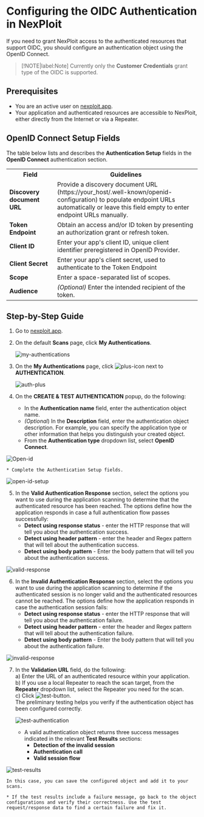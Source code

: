 # Configuring the OIDC Authentication in NexPloit
If you need to grant NexPloit access to the authenticated resources that support OIDC, you should configure an authentication object using the OpenID Connect. 

>[!NOTE|label:Note]
Currently only the **Customer Credentials** grant type of the OIDC is supported.

## Prerequisites
*   You are an active user on [nexploit.app](https://nexploit.app/scans).
*   Your application and authenticated resources are accessible to NexPloit, either directly from the Internet or via a Repeater.

## OpenID Connect Setup Fields 
The table below lists and describes the **Authentication Setup** fields in the **OpenID Connect** authentication section.

<table id="simple-table">
  <tr>
    <th width="25%"> <b>Field</b></td>
    <th width="75%"><b>Guidelines</b></td>
  </tr>
  <tr>
    <td width="25%"><b>Discovery document URL</b></td>
    <td width="75%" >
        Provide a discovery document URL (https://your_host/.well-known/openid-configuration) to populate endpoint URLs automatically or leave this field empty to enter endpoint URLs manually.
    </td>
  </tr>
  <tr>
    <td width="25%"><b>Token Endpoint</b></td>
    <td width="75%" >   
        Obtain an access and/or ID token by presenting an authorization grant or refresh token.
    </td>
  </tr>
  <tr>
    <td width="25%"><b>Client ID</b></td>
    <td width="75%" >      
        Enter your app's client ID, unique client identifier preregistered in OpenID Provider.
    </td>
  </tr>
  <tr>
    <td width="25%"><b>Client Secret</b></td>
    <td width="75%" >
        Enter your app's client secret, used to authenticate to the Token Endpoint
    </td>
  </tr>
  <tr>
    <td width="25%"><b>Scope</b></td>
    <td width="75%" >
        Enter a space-separated list of scopes.
    </td>
  </tr>
   <tr>
    <td width="25%"><b>Audience</b></td>
    <td width="75%" >
        <em>(Optional)</em> Enter the intended recipient of the token.
    </td>
  </tr>
</table>


## Step-by-Step Guide
1. Go to [nexploit.app](https://nexploit.app/scans).
2. On the default **Scans** page, click **My Authentications**.

    ![my-authentications](../media/my-authentications.png ':size=45%')

3. On the **My Authentications** page, click ![plus-icon](../media/plus-icon.png ':size=2%') next to **AUTHENTICATION**.

    ![auth-plus](../media/auth-plus.png ':size=45%')

4. On the **CREATE & TEST AUTHENTICATION** popup, do the following:
    *    In the **Authentication name** field, enter the authentication object name.
    *   _(Optional_) In the **Description** field, enter the authentication object description. For example, you can specify the application type or other information that helps you distinguish your created object.
    * From the **Authentication type** dropdown list, select **OpenID Connect**.

  ![Open-id](../media/open-id.png ':size=45%')

    * Complete the Authentication Setup fields.

   ![open-id-setup](../media/open-id-setup.png ':size=45%')

5. In the **Valid Authentication Response** section, select the options you want to use during the application scanning to determine that the authenticated resource has been reached. The options define how the application responds in case a full authentication flow passes successfully:
    *   **Detect using response status** - enter the HTTP response that will tell you about the authentication success.
    *   **Detect using header pattern** - enter the header and Regex pattern that will tell about the authentication success.
    *   **Detect using body pattern** - Enter the body pattern that will tell you about the authentication success.

  ![valid-response](../media/valid-response.png ':size=45%')

6. In the **Invalid Authentication Response** section, select the options you want to use during the application scanning to determine if the authenticated session is no longer valid and the authenticated resources cannot be reached. The options define how the application responds in case the authentication session fails:
    *   **Detect using response status** - enter the HTTP response that will tell you about the authentication failure.
    *   **Detect using header pattern** - enter the header and Regex pattern that will tell about the authentication failure.
    *   **Detect using body pattern** - Enter the body pattern that will tell you about the authentication failure. 

  ![invalid-response](../media/invalid-response.png ':size=45%') 

7. In the **Validation URL** field, do the following:<br>
  a) Enter the URL of an authenticated resource within your application.<br>
  b) If you use a local Repeater to reach the scan target, from the **Repeater** dropdown list, select the Repeater you need for the scan.<br>
  c) Click  ![test-button](../media/test-button.png ':size=17%'). <br>  The preliminary testing helps you verify if the authentication object has been configured correctly.

    ![test-authentication](../media/test-authentication.png ':size=45%') 

    *   A valid authentication object returns three success messages indicated in the relevant  **Test Results** sections: 
        *   **Detection of the invalid session**
        *   **Authentication call**
        *   **Valid session flow**

  ![test-results](../media/test-results.png ':size=45%') 

    In this case, you can save the configured object and add it to your scans.

    * If the test results include a failure message, go back to the object configurations and verify their correctness. Use the test request/response data to find a certain failure and fix it.